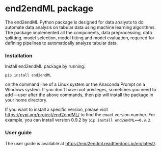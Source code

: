 # end2endML package

The end2endML Python package is designed for data analysts to do automate data analysis on tabular data using machine learning algorithms. The package implemented all the components, data preprocessing, data splitting, model selection, model fitting and model evaluation, required for defining pipelines to automatically analyze tabular data. 

### Installation

Install end2endML package by running:

```
pip install end2endML
```

on the command line of a Linux system or the Anaconda Prompt on a Windows system. If you don't have root privileges, sometimes you need to add --user after the above commands, then pip will install the package in your home directory.

If you want to install a specific version, please visit https://pypi.org/project/end2endML/ to find the exact version number. For example, you can install version 0.9.2 by `pip install end2endML==0.9.2`. 

### User guide

The user guide is available at https://end2endml.readthedocs.io/en/latest/.

